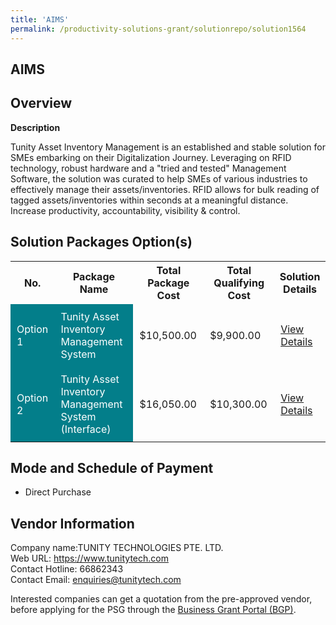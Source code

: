 ```yaml
---
title: 'AIMS'
permalink: /productivity-solutions-grant/solutionrepo/solution1564
---
```


## AIMS

## Overview

**Description**

Tunity Asset Inventory Management is an established and stable solution for SMEs embarking on their Digitalization Journey. Leveraging on RFID technology, robust hardware and a "tried and tested" Management Software, the solution was curated to help SMEs of various industries to effectively manage their assets/inventories. RFID allows for bulk reading of tagged assets/inventories within seconds at a meaningful distance. Increase productivity, accountability, visibility & control.

## Solution Packages Option(s)

<table>
<tr>
<th><b>No.</b></th>
<th><b>Package Name</b></th>
<th><b>Total Package Cost</b></th>
<th><b>Total Qualifying Cost</b></th>
<th><b>Solution Details</b></th>
</tr>
<tr>
<td style='padding: 10px; background-color: #037E8A; color: #FFFFFF;'>Option 1</td>
<td style='padding: 10px; background-color: #037E8A; color: #FFFFFF;'>Tunity Asset Inventory Management System</td>
<td style='padding: 10px;'>$10,500.00</td>
<td style='padding: 10px;'>$9,900.00</td>
<td style='padding: 10px;'><a href='/images/psg/Tunity_Desensitised_Annex_3_Part_1.pdf' target='_blank'>View Details</a></td>
</tr>
<tr>
<td style='padding: 10px; background-color: #037E8A; color: #FFFFFF;'>Option 2</td>
<td style='padding: 10px; background-color: #037E8A; color: #FFFFFF;'>Tunity Asset Inventory Management System (Interface)</td>
<td style='padding: 10px;'>$16,050.00</td>
<td style='padding: 10px;'>$10,300.00</td>
<td style='padding: 10px;'><a href='/images/psg/Tunity_Desensitised_Annex_3_Part_2.pdf' target='_blank'>View Details</a></td>
</tr>
</table>

## Mode and Schedule of Payment

 - Direct Purchase

## Vendor Information

 Company name:TUNITY TECHNOLOGIES PTE. LTD.<br>Web URL: https://www.tunitytech.com <br>Contact Hotline: 66862343 <br>Contact Email: enquiries@tunitytech.com 

Interested companies can get a quotation from the pre-approved vendor, before applying for the PSG through the <a href='https://www.businessgrants.gov.sg/' target='_blank' rel='noopener'>Business Grant Portal (BGP)</a>.

<script src="/jquery/resize-tables.js"></script>
